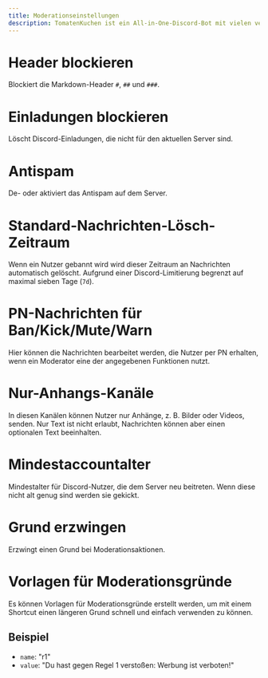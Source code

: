 ```yaml
---
title: Moderationseinstellungen
description: TomatenKuchen ist ein All-in-One-Discord-Bot mit vielen verschiedenen Funktionen. Erklärungen zu den möglichen Moderationseinstellungen.
---
```


# Header blockieren
Blockiert die Markdown-Header `#`, `##` und `###`.

# Einladungen blockieren
Löscht Discord-Einladungen, die nicht für den aktuellen Server sind.

# Antispam
De- oder aktiviert das Antispam auf dem Server.

# Standard-Nachrichten-Lösch-Zeitraum
Wenn ein Nutzer gebannt wird wird dieser Zeitraum an Nachrichten automatisch gelöscht. Aufgrund einer Discord-Limitierung begrenzt auf maximal sieben Tage (`7d`).

# PN-Nachrichten für Ban/Kick/Mute/Warn
Hier können die Nachrichten bearbeitet werden, die Nutzer per PN erhalten, wenn ein Moderator eine der angegebenen Funktionen nutzt.

# Nur-Anhangs-Kanäle
In diesen Kanälen können Nutzer nur Anhänge, z. B. Bilder oder Videos, senden. Nur Text ist nicht erlaubt, Nachrichten können aber einen optionalen Text beeinhalten.

# Mindestaccountalter
Mindestalter für Discord-Nutzer, die dem Server neu beitreten. Wenn diese nicht alt genug sind werden sie gekickt.

# Grund erzwingen
Erzwingt einen Grund bei Moderationsaktionen.

# Vorlagen für Moderationsgründe
Es können Vorlagen für Moderationsgründe erstellt werden, um mit einem Shortcut einen längeren Grund schnell und einfach verwenden zu können.

## Beispiel
- `name`: "r1"
- `value`: "Du hast gegen Regel 1 verstoßen: Werbung ist verboten!"

